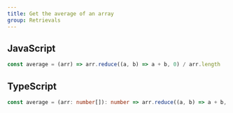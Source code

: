 ```yaml
---
title: Get the average of an array
group: Retrievals
---
```


## JavaScript
```js
const average = (arr) => arr.reduce((a, b) => a + b, 0) / arr.length
```

## TypeScript
```ts
const average = (arr: number[]): number => arr.reduce((a, b) => a + b, 0) / arr.length
```
